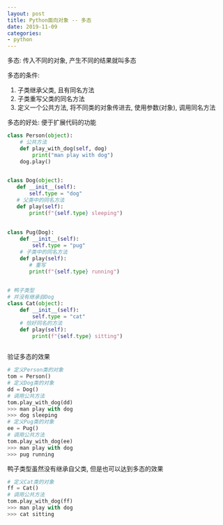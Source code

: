 ```yaml
---
layout: post
title: Python面向对象 -- 多态
date: 2019-11-09
categories:
- python
---
```


多态: 传入不同的对象, 产生不同的结果就叫多态<br>

多态的条件:
1. 子类继承父类, 且有同名方法
2. 子类重写父类的同名方法
3. 定义一个公共方法, 将不同类的对象传进去, 使用参数(对象), 调用同名方法

多态的好处: 便于扩展代码的功能<br>

```python
class Person(object):
    # 公共方法
    def play_with_dog(self, dog)
        print("man play with dog")
	dog.play()
	

class Dog(object):
   def __init__(self):
       self.type = "dog"
   # 父类中的同名方法
   def play(self):
       print(f"{self.type} sleeping")
       
   
class Pug(Dog):
    def __init__(self):
        self.type = "pug"
    # 子类中的同名方法
    def play(self):
       # 重写
       print(f"{self.type} running")
       

# 鸭子类型
# 并没有继承自Dog
class Cat(object):
    def __init__(self):
        self.type = "cat"
    # 恰好同名的方法
    def play(self):
        print(f"{self.type} sitting")
	
```
验证多态的效果
```python
# 定义Person类的对象
tom = Person()
# 定义Dog类的对象
dd = Dog()
# 调用公共方法
tom.play_with_dog(dd)
>>> man play with dog
>>> dog sleeping
# 定义Pug类的对象
ee = Pug()
# 调用公共方法
tom.play_with_dog(ee)
>>> man play with dog
>>> pug running
```
鸭子类型虽然没有继承自父类, 但是也可以达到多态的效果
```python
# 定义Cat类的对象
ff = Cat()
# 调用公共方法
tom.play_with_dog(ff)
>>> man play with dog
>>> cat sitting
```


